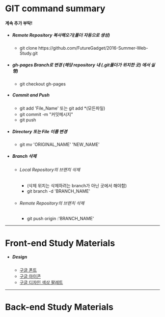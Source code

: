 <html>
<head>
	<meta charset="utf-8">
</head>
<body>
	<h1>GIT command summary</h1>
	<h4>계속 추가 부탁!</h4>
	<ul>
		<li>
			<h5>Remote Repository 복사해오기(폴더 자동으로 생성)</h5>
			<ul>
				<li>git clone https://github.com/FutureGadget/2016-Summer-Web-Study.git</li>
			</ul>
		</li>
		<li>
			<h5>gh-pages Branch로 변경 (해당 repository 내 (.git폴더가 위치한 곳) 에서 실행)</h5>
			<ul>
				<li>git checkout gh-pages</li>
			</ul>
		</li>
		<li>
			<h5>Commit and Push</h5>
			<ul>
				<li>git add 'File_Name' 또는 git add *(모든파일)</li>
				<li>git commit -m "커밋메시지"</li>
				<li>git push</li>
			</ul>
		</li>
		<li>
			<h5>Directory 또는 File 이름 변경</h5>
			<ul>
				<li>git mv 'ORIGINAL_NAME' 'NEW_NAME'</li>
			</ul>
		</li>
		<li>
			<h5>Branch 삭제</h5>
			<ul>
				<li>
					<h6>Local Repository의 브랜치 삭제</h6>
					<ul>
						<li>(삭제 위치는 삭제하려는 branch가 아닌 곳에서 해야함)</li>
						<li>git branch -d 'BRANCH_NAME'</li>
					</ul>
				</li>
				<li>
					<h6>Remote Repository의 브랜치 삭제</h6>
					<ul>
						<li>git push origin :'BRANCH_NAME'</li>
					</ul>
				</li>
			</ul>
		</li>
	</ul>
	<hr>
	<h1>Front-end Study Materials</h1>
	<ul>
		<li>
			<h5>Design</h5>
			<ul>
				<li><a href="https://fonts.google.com" target="_blank">구글 폰트</a></li>
				<li><a href="https://design.google.com/icons" target="_blank">구글 아이콘</a></li>
				<li><a href="https://material.google.com/style/color.html#color-color-palette" target="_blank">구글 디자인 색상 팔레트</a></li>
			</ul>
		</li>
	</ul>
	<hr>
	<h1>Back-end Study Materials</h1>
</body>
</html>